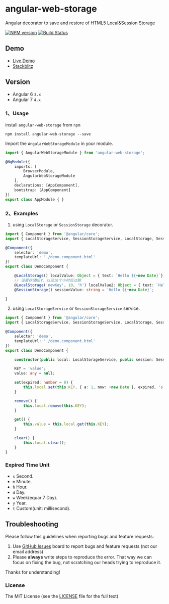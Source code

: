 # angular-web-storage
Angular decorator to save and restore of HTML5 Local&Session Storage

[![NPM version](https://img.shields.io/npm/v/angular-web-storage.svg)](https://www.npmjs.com/package/angular-web-storage)
[![Build Status](https://travis-ci.org/cipchk/angular-web-storage.svg?branch=master)](https://travis-ci.org/cipchk/angular-web-storage)

## Demo

- [Live Demo](https://cipchk.github.io/angular-web-storage/)
- [Stackblitz](https://stackblitz.com/edit/angular-web-storage)

## Version

- Angular 6 `3.x`
- Angular 7 `4.x`

### 1、Usage

install `angular-web-storage` from `npm`

```
npm install angular-web-storage --save
```

Import the `AngularWebStorageModule` in your module.

```typescript
import { AngularWebStorageModule } from 'angular-web-storage';

@NgModule({
    imports: [ 
        BrowserModule,
        AngularWebStorageModule
    ],
    declarations: [AppComponent],
    bootstrap: [AppComponent]
})
export class AppModule { }
```

### 2、Examples

1. using `LocalStorage` or `SessionStorage` decorator.

```typescript
import { Component } from '@angular/core';
import { LocalStorageService, SessionStorageService, LocalStorage, SessionStorage } from 'angular-web-storage';

@Component({
    selector: 'demo',
    templateUrl: './demo.component.html'
})
export class DemoComponent {

    @LocalStorage() localValue: Object = { text: `Hello ${+new Date}`};
    // 设置存储KEY，以及10个小时后过期
    @LocalStorage('newKey', 10, 'h') localValue2: Object = { text: `Hello ${+new Date}`};
    @SessionStorage() sessionValue: string = `Hello ${+new Date}`;

}
```

2. using `LocalStorageService` or `SessionStorageService` service.

```typescript
import { Component } from '@angular/core';
import { LocalStorageService, SessionStorageService, LocalStorage, SessionStorage } from 'angular-web-storage';

@Component({
    selector: 'demo',
    templateUrl: './demo.component.html'
})
export class DemoComponent {

    constructor(public local: LocalStorageService, public session: SessionStorageService) { }

    KEY = 'value';
    value: any = null;

    set(expired: number = 0) {
        this.local.set(this.KEY, { a: 1, now: +new Date }, expired, 's');
    }

    remove() {
        this.local.remove(this.KEY);
    }

    get() {
        this.value = this.local.get(this.KEY);
    }

    clear() {
        this.local.clear();
    }
}

```

### Expired Time Unit

+ `s` Second.
+ `m` Minute.
+ `h` Hour.
+ `d` Day.
+ `w` Week(equar 7 Day).
+ `y` Year.
+ `t` Custom(unit: millisecond).

## Troubleshooting

Please follow this guidelines when reporting bugs and feature requests:

1. Use [GitHub Issues](https://github.com/cipchk/angular-web-storage/issues) board to report bugs and feature requests (not our email address)
2. Please **always** write steps to reproduce the error. That way we can focus on fixing the bug, not scratching our heads trying to reproduce it.

Thanks for understanding!

### License

The MIT License (see the [LICENSE](https://github.com/cipchk/angular-web-storage/blob/master/LICENSE) file for the full text)
